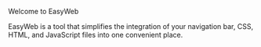 Welcome to EasyWeb

EasyWeb is a tool that simplifies the integration of your navigation bar, CSS, HTML, and JavaScript files into one convenient place.
